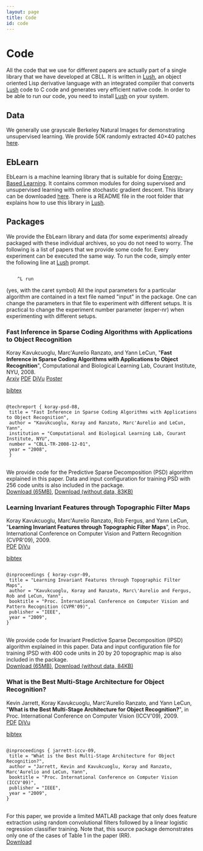 ```yaml
---
layout: page
title: Code
id: code
---
```


# Code

All the code that we use for different papers are actually part of a single library that we have developed at CBLL. It is written in [Lush](http://lush.sf.net), an object oriented Lisp derivative language with an integrated compiler that converts [Lush](http://lush.sf.net) code to C code and generates very efficient native code. In order to be able to run our code, you need to install [Lush](http://lush.sf.net) on your system.

## Data
We generally use grayscale Berkeley Natural Images for demonstrating unsupervised learning. We provide 50K randomly extracted 40×40 patches [here](http://cs.nyu.edu/~koray/publis/code/tr-berkeley-N50K-M40x40.mat).

## EbLearn
EbLearn is a machine learning library that is suitable for doing [Energy-Based Learning](http://cs.nyu.edu/~yann/research/ebm/index.html). It contains common modules for doing supervised and unsupervised learning with online stochastic gradient descent. This library can be downloaded [here](http://cs.nyu.edu/~koray/publis/code/eblearn.tar.gz). There is a README file in the root folder that explains how to use this library in [Lush](http://lush.sf.net).


## Packages
We provide the EbLearn library and data (for some experiments) already packaged with these individual archives, so you do not need to worry. The following is a list of papers that we provide some code for. Every experiment can be executed the same way. To run the code, simply enter the following line at [Lush](http://lush.sf.net) prompt.

<html>
<code>
	^L run
</code>
</html>


(yes, with the caret symbol)
All the input parameters for a particular algorithm are contained in a text file named "input" in the package. One can change the parameters in that file to experiment with different setups. It is practical to change the experiment number parameter (exper-nr) when experimenting with different setups.

### Fast Inference in Sparse Coding Algorithms with Applications to Object Recognition
Koray Kavukcuoglu, Marc'Aurelio Ranzato, and Yann LeCun, "**Fast Inference in Sparse Coding Algorithms with Applications to Object Recognition**", Computational and Biological Learning Lab, Courant Institute, NYU, 2008.   
[Arxiv](http://arxiv.org/abs/1010.3467) 
[PDF](http://cs.nyu.edu/~koray/publis/koray-psd-08.pdf) 
[DjVu](http://cs.nyu.edu/~koray/publis/koray-psd-08.djvu) 
[Poster](http://cs.nyu.edu/~koray/publis/koray-psd-08-nips_ws_poster.pdf) 

<html>
<a href="#" onclick="toggle_visibility('bib-koray-psd-08');return false;">bibtex</a>
<div class="bibtex" id="bib-koray-psd-08" >
<pre>
<code>
@techreport { koray-psd-08,
 title = "Fast Inference in Sparse Coding Algorithms with Applications to Object Recognition",
 author = "Kavukcuoglu, Koray and Ranzato, Marc'Aurelio and LeCun, Yann",
 institution = "Computational and Biological Learning Lab, Courant Institute, NYU",
 number = "CBLL-TR-2008-12-01",
 year = "2008",
 }
</code>
</pre>
</div>
</html>

We provide code for the Predictive Sparse Decomposition (PSD) algorithm explained in this paper. Data and input configuration for training PSD with 256 code units is also included in the package.   
[Download (65MB)](http://cs.nyu.edu/~koray/publis/code/psd.tar.gz), 
[Download (without data, 83KB)](http://cs.nyu.edu/~koray/publis/code/psd_code.tar.gz)

### Learning Invariant Features through Topographic Filter Maps
Koray Kavukcuoglu, Marc\'Aurelio Ranzato, Rob Fergus, and Yann LeCun, "**Learning Invariant Features through Topographic Filter Maps**", in Proc. International Conference on Computer Vision and Pattern Recognition (CVPR'09), 2009.   
[PDF](http://cs.nyu.edu/~koray/publis/koray-cvpr-09.pdf) 
[DjVu](http://cs.nyu.edu/~koray/publis/koray-cvpr-09.djvu) 

<html>
<a href="#" onclick="toggle_visibility('bib-koray-cvpr-09');return false;">bibtex</a>
<div class="bibtex" id="bib-koray-cvpr-09" >
<pre>
<code>
@inproceedings { koray-cvpr-09,
 title = "Learning Invariant Features through Topographic Filter Maps",
 author = "Kavukcuoglu, Koray and Ranzato, Marc\'Aurelio and Fergus, Rob and LeCun, Yann",
 booktitle = "Proc. International Conference on Computer Vision and Pattern Recognition (CVPR'09)",
 publisher = "IEEE",
 year = "2009",
}
</code>
</pre>
</div>
</html>

We provide code for Invariant Predictive Sparse Decomposition (IPSD) algorithm explained in this paper. Data and input configuration file for training IPSD with 400 code units in 20 by 20 topographic map is also included in the package.   
[Download (65MB)](http://cs.nyu.edu/~koray/publis/code/ipsd.tar.gz), 
[Download (without data, 84KB)](http://cs.nyu.edu/~koray/publis/code/ipsd_code.tar.gz)

### What is the Best Multi-Stage Architecture for Object Recognition?
Kevin Jarrett, Koray Kavukcuoglu, Marc'Aurelio Ranzato, and Yann LeCun, "**What is the Best Multi-Stage Architecture for Object Recognition?**", in Proc. International Conference on Computer Vision (ICCV'09), 2009.    
[PDF](http://cs.nyu.edu/~koray/publis/jarrett-iccv-09.pdf) 
[DjVu](http://cs.nyu.edu/~koray/publis/jarrett-iccv-09.djvu) 

<html>
<a href="#" onclick="toggle_visibility('bib-jarrett-iccv-09');return false;">bibtex</a>
<div class="bibtex" id="bib-jarrett-iccv-09" >
<pre>
<code>
@inproceedings { jarrett-iccv-09,
 title = "What is the Best Multi-Stage Architecture for Object Recognition?",
 author = "Jarrett, Kevin and Kavukcuoglu, Koray and Ranzato, Marc'Aurelio and LeCun, Yann",
 booktitle = "Proc. International Conference on Computer Vision (ICCV'09)",
 publisher = "IEEE",
 year = "2009",
}
</code>
</pre>
</div>
</html>

For this paper, we provide a limited MATLAB package that only does feature extraction using random convolutional filters followed by a linear logistic regression classifier training. Note that, this source package demonstrates only one of the cases of Table 1 in the paper (RR).   
[Download](http://cs.nyu.edu/~koray/publis/code/randomc101.tar.gz)
